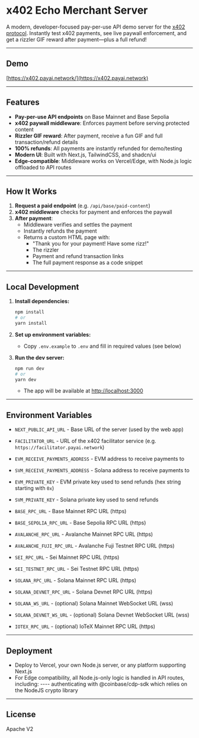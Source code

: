 # x402 Echo Merchant Server

A modern, developer-focused pay-per-use API demo server for the [x402 protocol](https://x402.org). Instantly test x402 payments, see live paywall enforcement, and get a rizzler GIF reward after payment—plus a full refund!

---

## Demo

[https://x402.payai.network/](https://x402.payai.network)

---

## Features

- **Pay-per-use API endpoints** on Base Mainnet and Base Sepolia
- **x402 paywall middleware**: Enforces payment before serving protected content
- **Rizzler GIF reward**: After payment, receive a fun GIF and full transaction/refund details
- **100% refunds**: All payments are instantly refunded for demo/testing
- **Modern UI**: Built with Next.js, TailwindCSS, and shadcn/ui
- **Edge-compatible**: Middleware works on Vercel/Edge, with Node.js logic offloaded to API routes

---

## How It Works

1. **Request a paid endpoint** (e.g. `/api/base/paid-content`)
2. **x402 middleware** checks for payment and enforces the paywall
3. **After payment**:
   - Middleware verifies and settles the payment
   - Instantly refunds the payment
   - Returns a custom HTML page with:
     - "Thank you for your payment! Have some rizz!"
     - The rizzler
     - Payment and refund transaction links
     - The full payment response as a code snippet

---

## Local Development

1. **Install dependencies:**
   ```bash
   npm install
   # or
   yarn install
   ```

2. **Set up environment variables:**
   - Copy `.env.example` to `.env` and fill in required values (see below)

3. **Run the dev server:**
   ```bash
   npm run dev
   # or
   yarn dev
   ```
   - The app will be available at [http://localhost:3000](http://localhost:3000)

---

## Environment Variables

- `NEXT_PUBLIC_API_URL` - Base URL of the server (used by the web app)
- `FACILITATOR_URL` - URL of the x402 facilitator service (e.g. `https://facilitator.payai.network`)

- `EVM_RECEIVE_PAYMENTS_ADDRESS` - EVM address to receive payments to
- `SVM_RECEIVE_PAYMENTS_ADDRESS` - Solana address to receive payments to
- `EVM_PRIVATE_KEY` - EVM private key used to send refunds (hex string starting with `0x`)
- `SVM_PRIVATE_KEY` - Solana private key used to send refunds

- `BASE_RPC_URL` - Base Mainnet RPC URL (https)
- `BASE_SEPOLIA_RPC_URL` - Base Sepolia RPC URL (https)
- `AVALANCHE_RPC_URL` - Avalanche Mainnet RPC URL (https)
- `AVALANCHE_FUJI_RPC_URL` - Avalanche Fuji Testnet RPC URL (https)
- `SEI_RPC_URL` - Sei Mainnet RPC URL (https)
- `SEI_TESTNET_RPC_URL` - Sei Testnet RPC URL (https)
- `SOLANA_RPC_URL` - Solana Mainnet RPC URL (https)
- `SOLANA_DEVNET_RPC_URL` - Solana Devnet RPC URL (https)
- `SOLANA_WS_URL` - (optional) Solana Mainnet WebSocket URL (wss)
- `SOLANA_DEVNET_WS_URL` - (optional) Solana Devnet WebSocket URL (wss)
- `IOTEX_RPC_URL` - (optional) IoTeX Mainnet RPC URL (https)

---

## Deployment

- Deploy to Vercel, your own Node.js server, or any platform supporting Next.js
- For Edge compatibility, all Node.js-only logic is handled in API routes, including:
---- authenticating with @coinbase/cdp-sdk which relies on the NodeJS crypto library

---

## License

Apache V2
